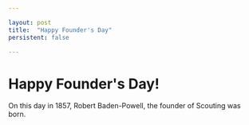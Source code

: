 ```yaml
---

layout: post
title:  "Happy Founder's Day"
persistent: false

---
```


# Happy Founder's Day!

On this day in 1857, Robert Baden-Powell, the founder of Scouting was born.